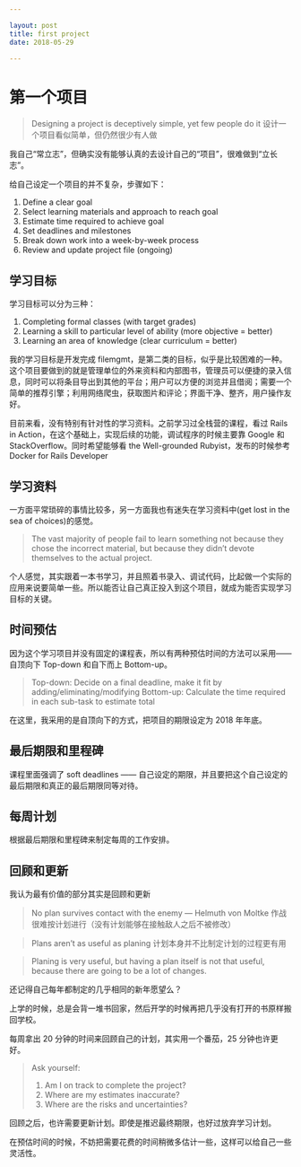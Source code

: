 ```yaml
---

layout: post
title: first project
date: 2018-05-29

---
```


# 第一个项目

> Designing a project is deceptively simple, yet few people do it
> 设计一个项目看似简单，但仍然很少有人做

我自己“常立志”，但确实没有能够认真的去设计自己的“项目”，很难做到“立长志”。

给自己设定一个项目的并不复杂，步骤如下：

1. Define a clear goal
2. Select learning materials and approach to reach goal
3. Estimate time required to achieve goal
4. Set deadlines and milestones
5. Break down work into a week-by-week process
6. Review and update project file (ongoing)

## 学习目标

学习目标可以分为三种：

1. Completing formal classes (with target grades)
2. Learning a skill to particular level of ability (more objective = better)
3. Learning an area of knowledge (clear curriculum = better)

我的学习目标是开发完成 filemgmt，是第二类的目标，似乎是比较困难的一种。这个项目要做到的就是管理单位的外来资料和内部图书，管理员可以便捷的录入信息，同时可以将条目导出到其他的平台；用户可以方便的浏览并且借阅；需要一个简单的推荐引擎；利用网络爬虫，获取图片和评论；界面干净、整齐，用户操作友好。

目前来看，没有特别有针对性的学习资料。之前学习过全栈营的课程，看过 Rails in Action，在这个基础上，实现后续的功能，调试程序的时候主要靠 Google 和 StackOverflow。同时希望能够看 the Well-grounded Rubyist，发布的时候参考 Docker for Rails Developer

## 学习资料

一方面平常琐碎的事情比较多，另一方面我也有迷失在学习资料中(get lost in the sea of choices)的感觉。

> The vast majority of people fail to learn something not because they chose the incorrect material, but because they didn’t devote themselves to the actual project.

个人感觉，其实跟着一本书学习，并且照着书录入、调试代码，比起做一个实际的应用来说要简单一些。所以能否让自己真正投入到这个项目，就成为能否实现学习目标的关键。

## 时间预估

因为这个学习项目并没有固定的课程表，所以有两种预估时间的方法可以采用——自顶向下 Top-down 和自下而上 Bottom-up。

> Top-down: Decide on a final deadline, make it fit by adding/eliminating/modifying
> Bottom-up: Calculate the time required in each sub-task to estimate total

在这里，我采用的是自顶向下的方式，把项目的期限设定为 2018 年年底。

## 最后期限和里程碑

课程里面强调了 soft deadlines —— 自己设定的期限，并且要把这个自己设定的最后期限和真正的最后期限同等对待。

## 每周计划

根据最后期限和里程碑来制定每周的工作安排。

## 回顾和更新

我认为最有价值的部分其实是回顾和更新

> No plan survives contact with the enemy — Helmuth von Moltke
> 作战很难按计划进行（没有计划能够在接触敌人之后不被修改）

> Plans aren’t as useful as planing
> 计划本身并不比制定计划的过程更有用

> Planing is very useful, but having a plan itself is not that useful, because there are going to be a lot of changes.

还记得自己每年都制定的几乎相同的新年愿望么？

上学的时候，总是会背一堆书回家，然后开学的时候再把几乎没有打开的书原样搬回学校。

每周拿出 20 分钟的时间来回顾自己的计划，其实用一个番茄，25 分钟也许更好。

> Ask yourself:
> 1. Am I on track to complete the project?
> 2. Where are my estimates inaccurate?
> 3. Where are the risks and uncertainties?

回顾之后，也许需要更新计划。即使是推迟最终期限，也好过放弃学习计划。

在预估时间的时候，不妨把需要花费的时间稍微多估计一些，这样可以给自己一些灵活性。

